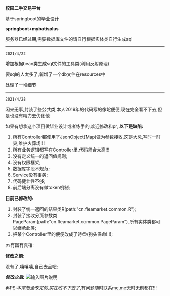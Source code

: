 **校园二手交易平台**

基于springboot的毕业设计

**springboot+mybatisplus**

服务器已经过期,需要数据库文件的请自行根据实体类自行生成sql

-----------------------------------------------
`2021/4/22`

增加根据bean类生成sql文件的工具类(利用反射原理)

要sql的人太多了,新增了一个db文件在resources中

处理了一堆细节


--------------------------------------------
`2021/4/28`

闲来无事,封装了些公共类,本人2019年的代码写的像坨便便,现在完全看不下去,但是也没有精力去优化他

如果有想拿这个项目做毕业设计或者练手的,欢迎修改和pr, **以下是缺陷:** 

1. 所有Controller都使用了JsonObject(Map)做为参数接收,这是大忌,写时一时爽,维护火葬场!!!
1. 所有业务逻辑都写在Controller里,代码耦合太高!!!
1. 没有定义统一的返回值规则;
1. 没有权限框架;
1. 数据库字段不规范;
1. Service没有事务;
1. 代码健壮性不够;
1. 前后端分离没有做token机制;
 
 **目前已修改的:** 

1. 封装了统一返回的结果类R(path:"cn.fleamarket.common.R");
1. 封装了接收分页参数类PageParam(path:"cn.fleamarket.common.PageParam"),所有实体类都可以继承此类;
1. 把某个Controller里的便便改成了诗😉(狗头保命!!!);

ps有图有真相:

**修改之前:**

没有了,嘻嘻嘻,自己去品吧;

***修改之后:***
![输入图片说明](https://images.gitee.com/uploads/images/2021/0428/180055_5926d6df_5074282.png "1619603948.png")

再PS:*本来想全改完的,实在改不下去了*,有问题随时联系me,me无时无刻都在!!!


